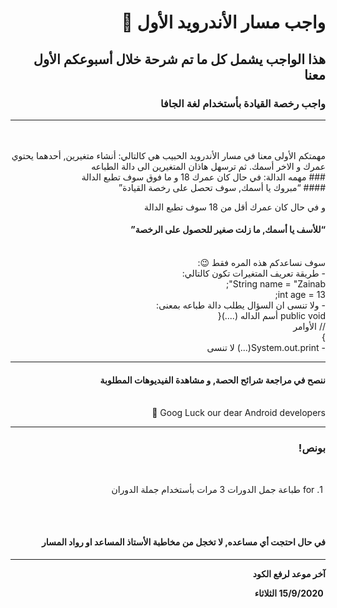 <div dir = "rtl">

# واجب مسار الأندرويد الأول 💚
## هذا الواجب يشمل كل ما تم شرحة خلال أسبوعكم الأول معنا
### واجب رخصة القيادة بأستخدام لغة الجافا 
<hr>
<br>
<br>
مهمتكم الأولى معنا في مسار الأندرويد الحبيب هي كالتالي:
أنشاء متغيرين, أحدهما يحتوي عمرك و الاخر أسمك. ثم ترسهل هاذان المتغيرين الى دالة الطباعه 
<br>
### مهمه الدالة:
في حال كان عمرك 18 و ما فوق سوف تطبع الدالة 
<br>
#### “مبروك يا أسمك, سوف تحصل على رخصة القيادة”

و في حال كان عمرك أقل من 18 سوف تطبع الدالة
<br> 
#### “للأسف يا أسمك, ما زلت صغير للحصول على الرخصة”

<br>
سوف نساعدكم هذه المره فقط 😉:
<br> 
 -  طريقة تعريف المتغيرات تكون كالتالي:
<br> 
String name = "Zainab";
<br>
int age = 13;
<br>
 - ولا تنسى ان السؤال يطلب دالة طباعه بمعنى:
<br>
public void أسم الداله (....){
<br>
// الأوامر
<br>
}
<br>
 - System.out.print(...) لا تنسى 
<br>
<hr>

#### ننصح في مراجعة شرائح الحصة, و مشاهدة الفيديوهات المطلوبة
<br>
Goog Luck our dear Android developers 💚
<hr>

### بونص!

<br>

&#x202b; 1. for طباعة جمل الدورات 3 مرات بأستخدام جملة الدوران 

<br>
<br>

####  في حال احتجت أي مساعده, لا تخجل من مخاطبة الأستاذ المساعد او رواد المسار 
<hr>
<b>آخر موعد لرفع الكود

&#x202b; 15/9/2020 الثلاثاء

</div>

